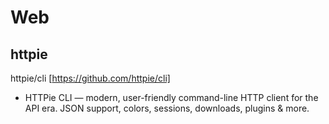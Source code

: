 # Web

## httpie
httpie/cli [https://github.com/httpie/cli]
*  HTTPie CLI — modern, user-friendly command-line HTTP client for the API era. JSON support, colors, sessions, downloads, plugins & more.
